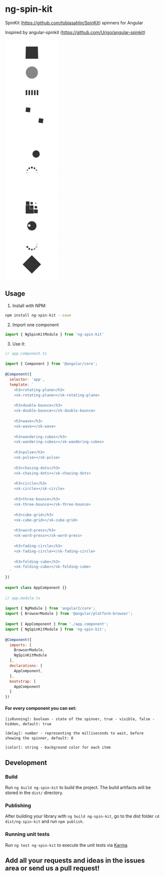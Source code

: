 ng-spin-kit
===============

SpinKit (https://github.com/tobiasahlin/SpinKit) spinners for Angular

Inspired by angular-spinkit (https://github.com/Urigo/angular-spinkit)

![ng-spin-kit](ng-spin-kit.gif?raw=true "ng-spin-kit")

## Usage
1. Install with NPM:
  ```bash
  npm install ng-spin-kit --save
  ```

2. Import one component
  ```javascript
  import { NgSpinKitModule } from 'ng-spin-kit'
  ```

3. Use it:
  ```javascript
  // app.component.ts
  
  import { Component } from '@angular/core';

  @Component({
    selector: 'app',
    template: `
      <h3>rotating-plane</h3>
      <sk-rotating-plane></sk-rotating-plane>

      <h3>double-bounce</h3>
      <sk-double-bounce></sk-double-bounce>

      <h3>wave</h3>
      <sk-wave></sk-wave>

      <h3>wandering-cubes</h3>
      <sk-wandering-cubes></sk-wandering-cubes>

      <h3>pulse</h3>
      <sk-pulse></sk-pulse>

      <h3>chasing-dots</h3>
      <sk-chasing-dots></sk-chasing-dots>

      <h3>circle</h3>
      <sk-circle></sk-circle>

      <h3>three-bounce</h3>
      <sk-three-bounce></sk-three-bounce>

      <h3>cube-grid</h3>
      <sk-cube-grid></sk-cube-grid>

      <h3>word-press</h3>
      <sk-word-press></sk-word-press>

      <h3>fading-circle</h3>
      <sk-fading-circle></sk-fading-circle>

      <h3>folding-cube</h3>
      <sk-folding-cube></sk-folding-cube>
    `
  })

  export class AppComponent {}
  
  // app.module.ts
  
  import { NgModule } from 'angular2/core';
  import { BrowserModule } from '@angular/platform-browser';
  
  import { AppComponent } from './app.component';
  import { NgSpinKitModule } from 'ng-spin-kit';
  
  @Component({
    imports: [
      BrowserModule,
      NgSpinKitModule
    ],
    declarations: [
      AppComponent,
    ],
    bootstrap: [
      AppComponent
    ]
  })
  ```

#### For every component you can set:
  ```
  [isRunning]: boolean - state of the spinner, true - visible, false - hidden, default: true
  ```

  ```
  [delay]: number - representing the milliseconds to wait, before showing the spinner, default: 0
  ```

  ```
  [color]: string - background color for each item
  ```

## Development

### Build

Run `ng build ng-spin-kit` to build the project. The build artifacts will be stored in the `dist/` directory.

### Publishing

After building your library with `ng build ng-spin-kit`, go to the dist folder `cd dist/ng-spin-kit` and
run `npm publish`.

### Running unit tests

Run `ng test ng-spin-kit` to execute the unit tests via [Karma](https://karma-runner.github.io).

## Add all your requests and ideas in the issues area or send us a pull request!
